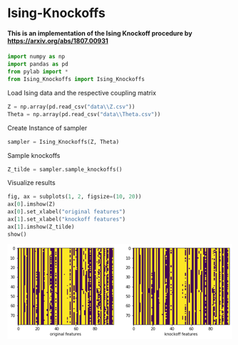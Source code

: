 # Ising-Knockoffs
#### This is an implementation of the Ising Knockoff procedure by https://arxiv.org/abs/1807.00931



```python
import numpy as np
import pandas as pd
from pylab import *
from Ising_Knockoffs import Ising_Knockoffs
```

Load Ising data and the respective coupling matrix


```python
Z = np.array(pd.read_csv("data\\Z.csv"))
Theta = np.array(pd.read_csv("data\\Theta.csv"))
```

Create Instance of sampler


```python
sampler = Ising_Knockoffs(Z, Theta)
```

Sample knockoffs


```python
Z_tilde = sampler.sample_knockoffs()
```

Visualize results


```python
fig, ax = subplots(1, 2, figsize=(10, 20))
ax[0].imshow(Z)
ax[0].set_xlabel("original features")
ax[1].set_xlabel("knockoff features")
ax[1].imshow(Z_tilde)
show()
```


![png](output_8_0.png)

